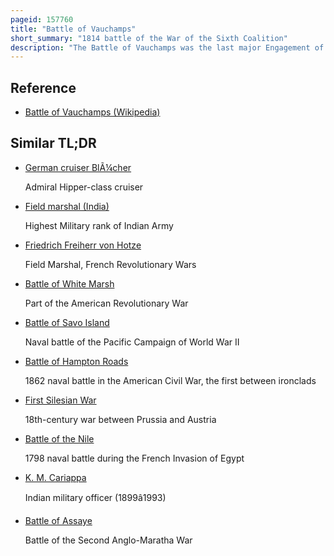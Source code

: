 ```yaml
---
pageid: 157760
title: "Battle of Vauchamps"
short_summary: "1814 battle of the War of the Sixth Coalition"
description: "The Battle of Vauchamps was the last major Engagement of the six-day Campaign of the sixth Coalition. It resulted in a Part of the Grande Armee under Napoleon I defeating a superior Prussian and russian Force of the Army of Silesia under Field marshal Gebhard Leberecht Von Blcher."
---
```


## Reference

- [Battle of Vauchamps (Wikipedia)](https://en.wikipedia.org/?curid=157760)

## Similar TL;DR

- [German cruiser BlÃ¼cher](/tldr/en/german-cruiser-blucher)

  Admiral Hipper-class cruiser

- [Field marshal (India)](/tldr/en/field-marshal-india)

  Highest Military rank of Indian Army

- [Friedrich Freiherr von Hotze](/tldr/en/friedrich-freiherr-von-hotze)

  Field Marshal, French Revolutionary Wars

- [Battle of White Marsh](/tldr/en/battle-of-white-marsh)

  Part of the American Revolutionary War

- [Battle of Savo Island](/tldr/en/battle-of-savo-island)

  Naval battle of the Pacific Campaign of World War II

- [Battle of Hampton Roads](/tldr/en/battle-of-hampton-roads)

  1862 naval battle in the American Civil War, the first between ironclads

- [First Silesian War](/tldr/en/first-silesian-war)

  18th-century war between Prussia and Austria

- [Battle of the Nile](/tldr/en/battle-of-the-nile)

  1798 naval battle during the French Invasion of Egypt

- [K. M. Cariappa](/tldr/en/k-m-cariappa)

  Indian military officer (1899â1993)

- [Battle of Assaye](/tldr/en/battle-of-assaye)

  Battle of the Second Anglo-Maratha War

